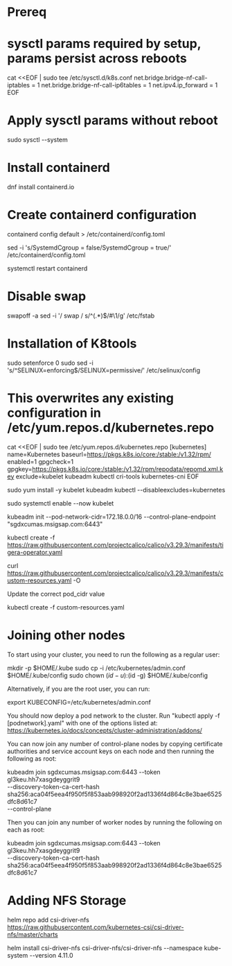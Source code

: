 # Prereq

# sysctl params required by setup, params persist across reboots
cat <<EOF | sudo tee /etc/sysctl.d/k8s.conf
net.bridge.bridge-nf-call-iptables  = 1
net.bridge.bridge-nf-call-ip6tables = 1
net.ipv4.ip_forward = 1
EOF

# Apply sysctl params without reboot
sudo sysctl --system

# Install containerd

dnf install containerd.io

# Create containerd configuration

containerd config default > /etc/containerd/config.toml

sed -i 's/SystemdCgroup = false/SystemdCgroup = true/' /etc/containerd/config.toml

systemctl restart containerd

# Disable swap

swapoff -a
sed -i '/ swap / s/^\(.*\)$/#\1/g' /etc/fstab

# Installation of K8tools

sudo setenforce 0
sudo sed -i 's/^SELINUX=enforcing$/SELINUX=permissive/' /etc/selinux/config

# This overwrites any existing configuration in /etc/yum.repos.d/kubernetes.repo
cat <<EOF | sudo tee /etc/yum.repos.d/kubernetes.repo
[kubernetes]
name=Kubernetes
baseurl=https://pkgs.k8s.io/core:/stable:/v1.32/rpm/
enabled=1
gpgcheck=1
gpgkey=https://pkgs.k8s.io/core:/stable:/v1.32/rpm/repodata/repomd.xml.key
exclude=kubelet kubeadm kubectl cri-tools kubernetes-cni
EOF

sudo yum install -y kubelet kubeadm kubectl --disableexcludes=kubernetes

sudo systemctl enable --now kubelet

kubeadm init --pod-network-cidr=172.18.0.0/16 --control-plane-endpoint "sgdxcumas.msigsap.com:6443"

kubectl create -f https://raw.githubusercontent.com/projectcalico/calico/v3.29.3/manifests/tigera-operator.yaml

curl https://raw.githubusercontent.com/projectcalico/calico/v3.29.3/manifests/custom-resources.yaml -O

Update the correct pod_cidr value

kubectl create -f custom-resources.yaml

# Joining other nodes 

To start using your cluster, you need to run the following as a regular user:

  mkdir -p $HOME/.kube
  sudo cp -i /etc/kubernetes/admin.conf $HOME/.kube/config
  sudo chown $(id -u):$(id -g) $HOME/.kube/config

Alternatively, if you are the root user, you can run:

  export KUBECONFIG=/etc/kubernetes/admin.conf

You should now deploy a pod network to the cluster.
Run "kubectl apply -f [podnetwork].yaml" with one of the options listed at:
  https://kubernetes.io/docs/concepts/cluster-administration/addons/

You can now join any number of control-plane nodes by copying certificate authorities
and service account keys on each node and then running the following as root:

  kubeadm join sgdxcumas.msigsap.com:6443 --token gl3keu.hh7xasgdeyggrit9 \
        --discovery-token-ca-cert-hash sha256:aca04f5eea4f950f5f853aab998920f2ad1336f4d864c8e3bae6525dfc8d61c7 \
        --control-plane

Then you can join any number of worker nodes by running the following on each as root:

kubeadm join sgdxcumas.msigsap.com:6443 --token gl3keu.hh7xasgdeyggrit9 \
        --discovery-token-ca-cert-hash sha256:aca04f5eea4f950f5f853aab998920f2ad1336f4d864c8e3bae6525dfc8d61c7

# Adding NFS Storage

helm repo add csi-driver-nfs https://raw.githubusercontent.com/kubernetes-csi/csi-driver-nfs/master/charts

helm install csi-driver-nfs csi-driver-nfs/csi-driver-nfs --namespace kube-system --version 4.11.0



